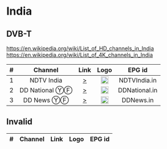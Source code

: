 <h1>India</h1>

<h2>DVB-T</h2>

https://en.wikipedia.org/wiki/List_of_HD_channels_in_India
https://en.wikipedia.org/wiki/List_of_4K_channels_in_India

| #   | Channel          | Link  | Logo | EPG id |
|:---:|:----------------:|:-----:|:----:|:------:|
| 1   | NDTV India       | [>](https://ndtvindiaelemarchana.akamaized.net/hls/live/2003679/ndtvindia/master.m3u8) | <img height="20" src="https://i.imgur.com/QjJYohG.png" /> | NDTVIndia.in |
| 2   | DD National ⓎⒻ   | [>](http://free.fullspeed.tv/iptv-query?streaming-ip=https://www.youtube.com/doordarshan/live) | <img height="20" src="https://i.imgur.com/MohlE5B.png" /> | DDNational.in |
| 3   | DD News ⓎⒻ       | [>](http://free.fullspeed.tv/iptv-query?streaming-ip=https://www.youtube.com/c/ddnews/live) | <img height="20" src="https://i.imgur.com/znnVCEf.png" /> | DDNews.in |

<h2>Invalid</h2>

| #   | Channel        | Link  | Logo | EPG id |
|:---:|:--------------:|:-----:|:----:|:------:|



